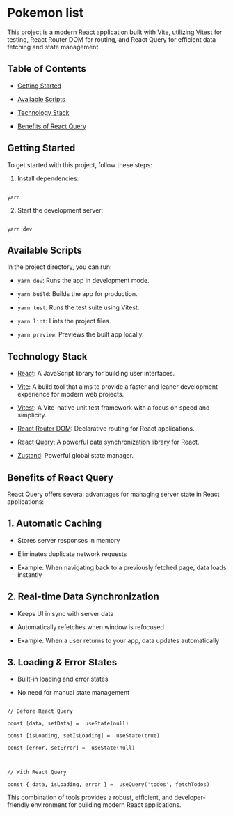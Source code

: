 # Pokemon list

  

This project is a modern React application built with Vite, utilizing Vitest for testing, React Router DOM for routing, and React Query for efficient data fetching and state management.

  

## Table of Contents

  

- [Getting Started](#getting-started)

- [Available Scripts](#available-scripts)

- [Technology Stack](#technology-stack)

- [Benefits of React Query](#benefits-of-react-query)


  

## Getting Started

  

To get started with this project, follow these steps:



1. Install dependencies:

```

yarn

```

  

2. Start the development server:

```

yarn dev

```

  

## Available Scripts

  

In the project directory, you can run:

  

-  `yarn dev`: Runs the app in development mode.

-  `yarn build`: Builds the app for production.

-  `yarn test`: Runs the test suite using Vitest.

-  `yarn lint`: Lints the project files.

-  `yarn preview`: Previews the built app locally.



  

## Technology Stack

  

- [React](https://reactjs.org/): A JavaScript library for building user interfaces.

- [Vite](https://vitejs.dev/): A build tool that aims to provide a faster and leaner development experience for modern web projects.

- [Vitest](https://vitest.dev/): A Vite-native unit test framework with a focus on speed and simplicity.

- [React Router DOM](https://reactrouter.com/): Declarative routing for React applications.

- [React Query](https://react-query.tanstack.com/): A powerful data synchronization library for React.

- [Zustand](https://zustand-demo.pmnd.rs/): Powerful global state manager.

  

## Benefits of React Query

  

React Query offers several advantages for managing server state in React applications:

  

## 1. Automatic Caching

- Stores server responses in memory

- Eliminates duplicate network requests

- Example: When navigating back to a previously fetched page, data loads instantly

  

## 2. Real-time Data Synchronization

- Keeps UI in sync with server data

- Automatically refetches when window is refocused

- Example: When a user returns to your app, data updates automatically

  

## 3. Loading & Error States

- Built-in loading and error states

- No need for manual state management

```tsx

// Before React Query

const [data, setData] =  useState(null)

const [isLoading, setIsLoading] =  useState(true)

const [error, setError] =  useState(null)

  

// With React Query

const { data, isLoading, error } =  useQuery('todos', fetchTodos)
```

This combination of tools provides a robust, efficient, and developer-friendly environment for building modern React applications.

  

```